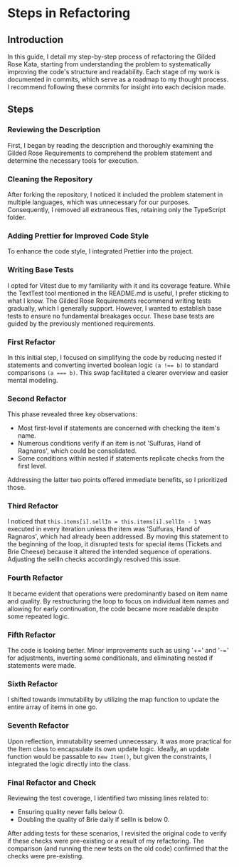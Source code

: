 # Steps in Refactoring

## Introduction
In this guide, I detail my step-by-step process of refactoring the Gilded Rose Kata, starting from understanding the problem to systematically improving the code's structure and readability. Each stage of my work is documented in commits, which serve as a roadmap to my thought process. I recommend following these commits for insight into each decision made.

## Steps

### Reviewing the Description

First, I began by reading the description and thoroughly examining the Gilded Rose Requirements to comprehend the problem statement and determine the necessary tools for execution.

### Cleaning the Repository

After forking the repository, I noticed it included the problem statement in multiple languages, which was unnecessary for our purposes. Consequently, I removed all extraneous files, retaining only the TypeScript folder.

### Adding Prettier for Improved Code Style

To enhance the code style, I integrated Prettier into the project.

### Writing Base Tests

I opted for Vitest due to my familiarity with it and its coverage feature. While the TextTest tool mentioned in the README.md is useful, I prefer sticking to what I know. The Gilded Rose Requirements recommend writing tests gradually, which I generally support. However, I wanted to establish base tests to ensure no fundamental breakages occur. These base tests are guided by the previously mentioned requirements.

### First Refactor

In this initial step, I focused on simplifying the code by reducing nested if statements and converting inverted boolean logic `(a !== b)` to standard comparisons `(a === b)`. This swap facilitated a clearer overview and easier mental modeling.

### Second Refactor

This phase revealed three key observations:

* Most first-level if statements are concerned with checking the item's name.
* Numerous conditions verify if an item is not 'Sulfuras, Hand of Ragnaros', which could be consolidated.
* Some conditions within nested if statements replicate checks from the first level.

Addressing the latter two points offered immediate benefits, so I prioritized those.

### Third Refactor

I noticed that `this.items[i].sellIn = this.items[i].sellIn - 1` was executed in every iteration unless the item was 'Sulfuras, Hand of Ragnaros', which had already been addressed. By moving this statement to the beginning of the loop, it disrupted tests for special items (Tickets and Brie Cheese) because it altered the intended sequence of operations. Adjusting the sellIn checks accordingly resolved this issue.

### Fourth Refactor

It became evident that operations were predominantly based on item name and quality. By restructuring the loop to focus on individual item names and allowing for early continuation, the code became more readable despite some repeated logic.

### Fifth Refactor

The code is looking better. Minor improvements such as using '+=' and '-=' for adjustments, inverting some conditionals, and eliminating nested if statements were made.

### Sixth Refactor

I shifted towards immutability by utilizing the map function to update the entire array of items in one go.

### Seventh Refactor

Upon reflection, immutability seemed unnecessary. It was more practical for the Item class to encapsulate its own update logic. Ideally, an update function would be passable to `new Item()`, but given the constraints, I integrated the logic directly into the class.

### Final Refactor and Check

Reviewing the test coverage, I identified two missing lines related to:
* Ensuring quality never falls below 0.
* Doubling the quality of Brie daily if sellIn is below 0.

After adding tests for these scenarios, I revisited the original code to verify if these checks were pre-existing or a result of my refactoring. The comparison (and running the new tests on the old code) confirmed that the checks were pre-existing.
